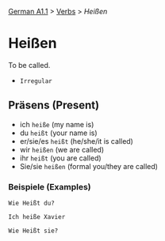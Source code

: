 [German A1.1](../README.md#german-a11) > [Verbs](../README.md#verbs) > *Heißen*

# Heißen

To be called.

- `Irregular`

## Präsens (Present) 

- ich `heiße` (my name is)
- du `heißt` (your name is)
- er/sie/es `heißt` (he/she/it is called)
- wir `heißen` (we are called)
- ihr `heißt` (you are called)
- Sie/sie `heißen` (formal you/they are called)

### Beispiele (Examples)

`Wie Heißt du?`

`Ich heiße Xavier`

`Wie Heißt sie?`
